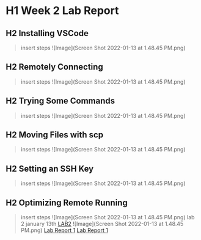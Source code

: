 # H1 Week 2 Lab Report
## H2 Installing VSCode
> insert steps
![Image](Screen Shot 2022-01-13 at 1.48.45 PM.png)
## H2 Remotely Connecting
> insert steps
![Image](Screen Shot 2022-01-13 at 1.48.45 PM.png)
## H2 Trying Some Commands
> insert steps
![Image](Screen Shot 2022-01-13 at 1.48.45 PM.png)
## H2 Moving Files with scp
> insert steps
![Image](Screen Shot 2022-01-13 at 1.48.45 PM.png)
## H2 Setting an SSH Key
> insert steps
![Image](Screen Shot 2022-01-13 at 1.48.45 PM.png)
## H2 Optimizing Remote Running
> insert steps
![Image](Screen Shot 2022-01-13 at 1.48.45 PM.png)
lab 2
january 13th
[LAB2](https://ucsd-cse15l-w22.github.io/week/week2/)
![Image](Screen Shot 2022-01-13 at 1.48.45 PM.png)
[Lab Report 1](page.html)
[Lab Report 1](https://amtjitro.github.io/cse15l-lab-reports/page.html)